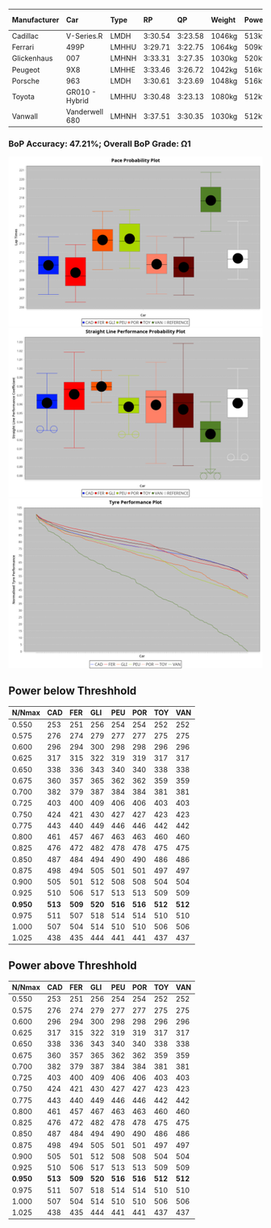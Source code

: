 |Manufacturer|Car|Type|RP|QP|Weight|Power¹|Threshhold|PINC|Power²|E/Stint|AVG Vmax|FDS|RDLC|L/Stint|BOP-Grade|ModelAccuracy|ModelPoints|Match%|
|:-|:-|:-|:-|:-|:-|:-|:-|:-|:-|:-|:-|:-|:-|:-|:-|:-|:-|:-|
|Cadillac|V-Series.R|LMDH|3:30.54|3:23.58|1046kg|513kw|0.0kph|0%|513kw|887MJ|330.18kph|-|1.02|12|-E1|98.38%|1765|58.43%|
|Ferrari|499P|LMHHU|3:29.71|3:22.75|1064kg|509kw|0.0kph|0%|509kw|891MJ|331.67kph|190kph|1.03|12|-Ω1|92.24%|2247|38.68%|
|Glickenhaus|007|LMHNH|3:33.31|3:27.35|1030kg|520kw|0.0kph|0%|520kw|913MJ|335.37kph|-|0.96|12|+E1|96.18%|554|59.98%|
|Peugeot|9X8|LMHHE|3:33.46|3:26.72|1042kg|516kw|0.0kph|0%|516kw|908MJ|330.10kph|150kph|1.02|12|+C1|87.65%|1795|75.41%|
|Porsche|963|LMDH|3:30.61|3:23.69|1048kg|516kw|0.0kph|0%|516kw|899MJ|330.81kph|-|1.01|12|-D2|96.81%|5438|60.58%|
|Toyota|GR010 - Hybrid|LMHHU|3:30.48|3:23.13|1080kg|512kw|0.0kph|0%|512kw|906MJ|328.38kph|190kph|1.01|12|-D2|86.04%|1751|60.82%|
|Vanwall|Vanderwell 680|LMHNH|3:37.51|3:30.35|1030kg|512kw|0.0kph|0%|512kw|901MJ|324.59kph|-|1.01|12|+Ω2|91.42%|501|-23.41%|

### BoP Accuracy: 47.21%; Overall BoP Grade: Ω1
![PACECHART](./IMG/OFFICIAL.png)
![STRAIGHTLINEPERFORMANCECHART](./IMG/OFFICIAL_sp.png)
![TYREPERFORMANCECHART](./IMG/OFFICIAL_tw.png)

## Power below Threshhold
|N/Nmax|CAD|FER|GLI|PEU|POR|TOY|VAN|
|:-|:-|:-|:-|:-|:-|:-|:-|
|0.550|253|251|256|254|254|252|252|
|0.575|276|274|279|277|277|275|275|
|0.600|296|294|300|298|298|296|296|
|0.625|317|315|322|319|319|317|317|
|0.650|338|336|343|340|340|338|338|
|0.675|360|357|365|362|362|359|359|
|0.700|382|379|387|384|384|381|381|
|0.725|403|400|409|406|406|403|403|
|0.750|424|421|430|427|427|423|423|
|0.775|443|440|449|446|446|442|442|
|0.800|461|457|467|463|463|460|460|
|0.825|476|472|482|478|478|475|475|
|0.850|487|484|494|490|490|486|486|
|0.875|498|494|505|501|501|497|497|
|0.900|505|501|512|508|508|504|504|
|0.925|510|506|517|513|513|509|509|
|**0.950**|**513**|**509**|**520**|**516**|**516**|**512**|**512**|
|0.975|511|507|518|514|514|510|510|
|1.000|507|504|514|510|510|506|506|
|1.025|438|435|444|441|441|437|437|

## Power above Threshhold
|N/Nmax|CAD|FER|GLI|PEU|POR|TOY|VAN|
|:-|:-|:-|:-|:-|:-|:-|:-|
|0.550|253|251|256|254|254|252|252|
|0.575|276|274|279|277|277|275|275|
|0.600|296|294|300|298|298|296|296|
|0.625|317|315|322|319|319|317|317|
|0.650|338|336|343|340|340|338|338|
|0.675|360|357|365|362|362|359|359|
|0.700|382|379|387|384|384|381|381|
|0.725|403|400|409|406|406|403|403|
|0.750|424|421|430|427|427|423|423|
|0.775|443|440|449|446|446|442|442|
|0.800|461|457|467|463|463|460|460|
|0.825|476|472|482|478|478|475|475|
|0.850|487|484|494|490|490|486|486|
|0.875|498|494|505|501|501|497|497|
|0.900|505|501|512|508|508|504|504|
|0.925|510|506|517|513|513|509|509|
|**0.950**|**513**|**509**|**520**|**516**|**516**|**512**|**512**|
|0.975|511|507|518|514|514|510|510|
|1.000|507|504|514|510|510|506|506|
|1.025|438|435|444|441|441|437|437|
